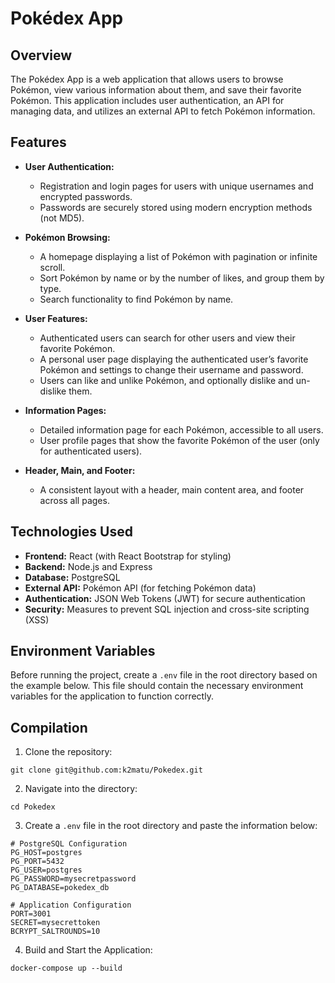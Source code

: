 # Pokédex App

## Overview
The Pokédex App is a web application that allows users to browse Pokémon, view various information about them, and save their favorite Pokémon. This application includes user authentication, an API for managing data, and utilizes an external API to fetch Pokémon information.

## Features
- **User Authentication:**
  - Registration and login pages for users with unique usernames and encrypted passwords.
  - Passwords are securely stored using modern encryption methods (not MD5).

- **Pokémon Browsing:**
  - A homepage displaying a list of Pokémon with pagination or infinite scroll.
  - Sort Pokémon by name or by the number of likes, and group them by type.
  - Search functionality to find Pokémon by name.

- **User Features:**
  - Authenticated users can search for other users and view their favorite Pokémon.
  - A personal user page displaying the authenticated user’s favorite Pokémon and settings to change their username and password.
  - Users can like and unlike Pokémon, and optionally dislike and un-dislike them.

- **Information Pages:**
  - Detailed information page for each Pokémon, accessible to all users.
  - User profile pages that show the favorite Pokémon of the user (only for authenticated users).

- **Header, Main, and Footer:**
  - A consistent layout with a header, main content area, and footer across all pages.

## Technologies Used
- **Frontend:** React (with React Bootstrap for styling)
- **Backend:** Node.js and Express
- **Database:** PostgreSQL
- **External API:** Pokémon API (for fetching Pokémon data)
- **Authentication:** JSON Web Tokens (JWT) for secure authentication
- **Security:** Measures to prevent SQL injection and cross-site scripting (XSS)

## Environment Variables

Before running the project, create a `.env` file in the root directory based on the example below. This file should contain the necessary environment variables for the application to function correctly.




## Compilation
1. Clone the repository:
```
git clone git@github.com:k2matu/Pokedex.git
````
2. Navigate into the directory:
```
cd Pokedex
```
3. Create a `.env` file in the root directory and paste the information below:
```
# PostgreSQL Configuration
PG_HOST=postgres
PG_PORT=5432
PG_USER=postgres
PG_PASSWORD=mysecretpassword
PG_DATABASE=pokedex_db

# Application Configuration
PORT=3001
SECRET=mysecrettoken
BCRYPT_SALTROUNDS=10
```
4. Build and Start the Application:
```
docker-compose up --build
```
